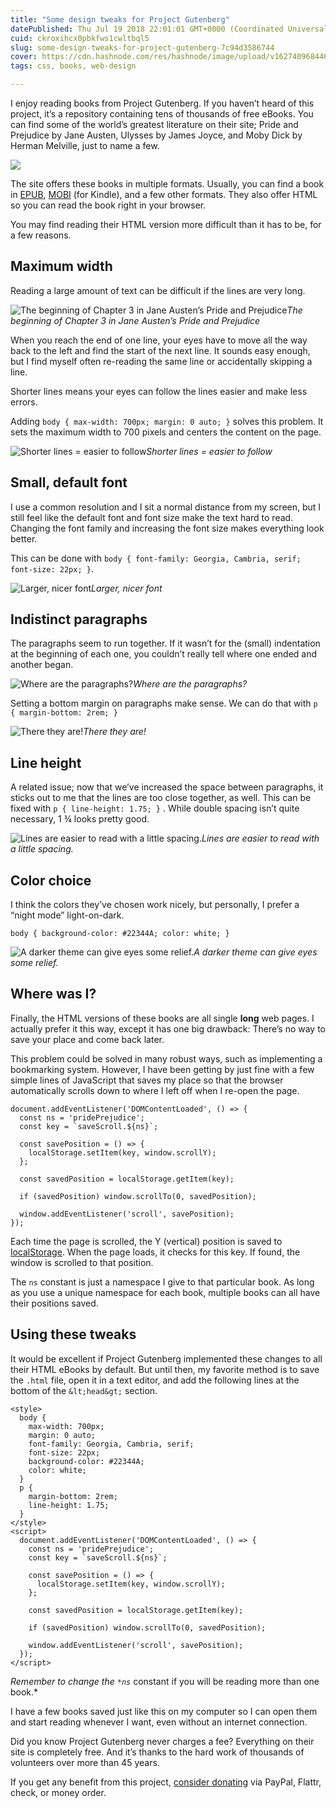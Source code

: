```yaml
---
title: "Some design tweaks for Project Gutenberg"
datePublished: Thu Jul 19 2018 22:01:01 GMT+0000 (Coordinated Universal Time)
cuid: ckroxihcx0pbkfws1cwltbql5
slug: some-design-tweaks-for-project-gutenberg-7c94d3586744
cover: https://cdn.hashnode.com/res/hashnode/image/upload/v1627409684466/FlrTXGgzn.jpeg
tags: css, books, web-design

---
```



I enjoy reading books from Project Gutenberg. If you haven’t heard of this project, it’s a repository containing tens of thousands of free eBooks. You can find some of the world’s greatest literature on their site; Pride and Prejudice by Jane Austen, Ulysses by James Joyce, and Moby Dick by Herman Melville, just to name a few.

![](https://cdn.hashnode.com/res/hashnode/image/upload/v1627409669946/pr7hw8woe.jpeg)

The site offers these books in multiple formats. Usually, you can find a book in [EPUB](https://en.wikipedia.org/wiki/EPUB), [MOBI](https://www.lifewire.com/what-is-a-mobi-file-2621997) (for Kindle), and a few other formats. They also offer HTML so you can read the book right in your browser.

You may find reading their HTML version more difficult than it has to be, for a few reasons.

## Maximum width

Reading a large amount of text can be difficult if the lines are very long.

![The beginning of Chapter 3 in Jane Austen’s *Pride and Prejudice*](https://cdn.hashnode.com/res/hashnode/image/upload/v1627409671544/cEO4ZfzNU.png)*The beginning of Chapter 3 in Jane Austen’s *Pride and Prejudice**

When you reach the end of one line, your eyes have to move all the way back to the left and find the start of the next line. It sounds easy enough, but I find myself often re-reading the same line or accidentally skipping a line.

Shorter lines means your eyes can follow the lines easier and make less errors.

Adding `body { max-width: 700px; margin: 0 auto; }` solves this problem. It sets the maximum width to 700 pixels and centers the content on the page.

![Shorter lines = easier to follow](https://cdn.hashnode.com/res/hashnode/image/upload/v1627409673554/1fwAv2j7C.png)*Shorter lines = easier to follow*

## Small, default font

I use a common resolution and I sit a normal distance from my screen, but I still feel like the default font and font size make the text hard to read. Changing the font family and increasing the font size makes everything look better.

This can be done with `body { font-family: Georgia, Cambria, serif; font-size: 22px; }`.

![Larger, nicer font](https://cdn.hashnode.com/res/hashnode/image/upload/v1627409675210/nH7men3Vl.png)*Larger, nicer font*

## Indistinct paragraphs

The paragraphs seem to run together. If it wasn’t for the (small) indentation at the beginning of each one, you couldn’t really tell where one ended and another began.

![Where are the paragraphs?](https://cdn.hashnode.com/res/hashnode/image/upload/v1627409676743/5Aqyd63WG.png)*Where are the paragraphs?*

Setting a bottom margin on paragraphs make sense. We can do that with `p { margin-bottom: 2rem; }`

![There they are!](https://cdn.hashnode.com/res/hashnode/image/upload/v1627409678756/CAhctgJcN.png)*There they are!*

## Line height

A related issue; now that we’ve increased the space between paragraphs, it sticks out to me that the lines are too close together, as well. This can be fixed with `p { line-height: 1.75; }` . While double spacing isn’t quite necessary, 1 ¾ looks pretty good.

![Lines are easier to read with a little spacing.](https://cdn.hashnode.com/res/hashnode/image/upload/v1627409680727/u_8xdNPke.png)*Lines are easier to read with a little spacing.*

## Color choice

I think the colors they’ve chosen work nicely, but personally, I prefer a “night mode” light-on-dark.

```
body { background-color: #22344A; color: white; }
```


![A darker theme can give eyes some relief.](https://cdn.hashnode.com/res/hashnode/image/upload/v1627409683060/pHLv5uMJl.png)*A darker theme can give eyes some relief.*

## Where was I?

Finally, the HTML versions of these books are all single **long** web pages. I actually prefer it this way, except it has one big drawback: There’s no way to save your place and come back later.

This problem could be solved in many robust ways, such as implementing a bookmarking system. However, I have been getting by just fine with a few simple lines of JavaScript that saves my place so that the browser automatically scrolls down to where I left off when I re-open the page.

```
document.addEventListener('DOMContentLoaded', () => {
  const ns = 'pridePrejudice';
  const key = `saveScroll.${ns}`;

  const savePosition = () => {
    localStorage.setItem(key, window.scrollY);
  };

  const savedPosition = localStorage.getItem(key);

  if (savedPosition) window.scrollTo(0, savedPosition);

  window.addEventListener('scroll', savePosition);
});
```


Each time the page is scrolled, the Y (vertical) position is saved to [localStorage](https://developer.mozilla.org/en-US/docs/Web/API/Window/localStorage). When the page loads, it checks for this key. If found, the window is scrolled to that position.

The `ns` constant is just a namespace I give to that particular book. As long as you use a unique namespace for each book, multiple books can all have their positions saved.

## Using these tweaks

It would be excellent if Project Gutenberg implemented these changes to all their HTML eBooks by default. But until then, my favorite method is to save the `.html` file, open it in a text editor, and add the following lines at the bottom of the `&lt;head&gt;` section.

```
<style>
  body {
    max-width: 700px;
    margin: 0 auto;
    font-family: Georgia, Cambria, serif;
    font-size: 22px;
    background-color: #22344A;
    color: white;
  }
  p {
    margin-bottom: 2rem;
    line-height: 1.75;
  }
</style>
<script>
  document.addEventListener('DOMContentLoaded', () => {
    const ns = 'pridePrejudice';
    const key = `saveScroll.${ns}`;

    const savePosition = () => {
      localStorage.setItem(key, window.scrollY);
    };

    const savedPosition = localStorage.getItem(key);

    if (savedPosition) window.scrollTo(0, savedPosition);

    window.addEventListener('scroll', savePosition);
  });
</script>
```


*Remember to change the `*ns`* constant if you will be reading more than one book.*

I have a few books saved just like this on my computer so I can open them and start reading whenever I want, even without an internet connection.

Did you know Project Gutenberg never charges a fee? Everything on their site is completely free. And it’s thanks to the hard work of thousands of volunteers over more than 45 years.

If you get any benefit from this project, [consider donating](https://www.gutenberg.org/wiki/Gutenberg:Project_Gutenberg_Needs_Your_Donation) via PayPal, Flattr, check, or money order.